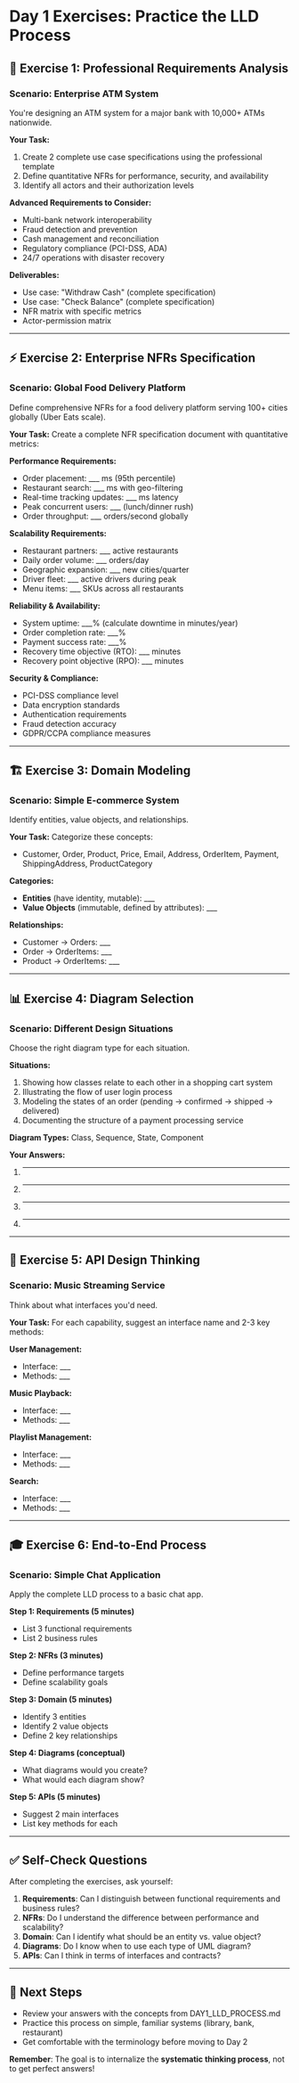 # Day 1 Exercises: Practice the LLD Process

## 🎯 **Exercise 1: Professional Requirements Analysis**

### **Scenario: Enterprise ATM System**
You're designing an ATM system for a major bank with 10,000+ ATMs nationwide.

**Your Task:**
1. Create 2 complete use case specifications using the professional template
2. Define quantitative NFRs for performance, security, and availability
3. Identify all actors and their authorization levels

**Advanced Requirements to Consider:**
- Multi-bank network interoperability
- Fraud detection and prevention
- Cash management and reconciliation
- Regulatory compliance (PCI-DSS, ADA)
- 24/7 operations with disaster recovery

**Deliverables:**
- Use case: "Withdraw Cash" (complete specification)
- Use case: "Check Balance" (complete specification)
- NFR matrix with specific metrics
- Actor-permission matrix

---

## ⚡ **Exercise 2: Enterprise NFRs Specification**

### **Scenario: Global Food Delivery Platform**
Define comprehensive NFRs for a food delivery platform serving 100+ cities globally (Uber Eats scale).

**Your Task:**
Create a complete NFR specification document with quantitative metrics:

**Performance Requirements:**
- Order placement: ___ ms (95th percentile)
- Restaurant search: ___ ms with geo-filtering
- Real-time tracking updates: ___ ms latency
- Peak concurrent users: ___ (lunch/dinner rush)
- Order throughput: ___ orders/second globally

**Scalability Requirements:**
- Restaurant partners: ___ active restaurants
- Daily order volume: ___ orders/day
- Geographic expansion: ___ new cities/quarter
- Driver fleet: ___ active drivers during peak
- Menu items: ___ SKUs across all restaurants

**Reliability & Availability:**
- System uptime: ___% (calculate downtime in minutes/year)
- Order completion rate: ___%
- Payment success rate: ___%
- Recovery time objective (RTO): ___ minutes
- Recovery point objective (RPO): ___ minutes

**Security & Compliance:**
- PCI-DSS compliance level
- Data encryption standards
- Authentication requirements
- Fraud detection accuracy
- GDPR/CCPA compliance measures

---

## 🏗️ **Exercise 3: Domain Modeling**

### **Scenario: Simple E-commerce System**
Identify entities, value objects, and relationships.

**Your Task:**
Categorize these concepts:
- Customer, Order, Product, Price, Email, Address, OrderItem, Payment, ShippingAddress, ProductCategory

**Categories:**
- **Entities** (have identity, mutable): ___
- **Value Objects** (immutable, defined by attributes): ___

**Relationships:**
- Customer → Orders: ___
- Order → OrderItems: ___
- Product → OrderItems: ___

---

## 📊 **Exercise 4: Diagram Selection**

### **Scenario: Different Design Situations**
Choose the right diagram type for each situation.

**Situations:**
1. Showing how classes relate to each other in a shopping cart system
2. Illustrating the flow of user login process
3. Modeling the states of an order (pending → confirmed → shipped → delivered)
4. Documenting the structure of a payment processing service

**Diagram Types:** Class, Sequence, State, Component

**Your Answers:**
1. ___
2. ___
3. ___
4. ___

---

## 🔌 **Exercise 5: API Design Thinking**

### **Scenario: Music Streaming Service**
Think about what interfaces you'd need.

**Your Task:**
For each capability, suggest an interface name and 2-3 key methods:

**User Management:**
- Interface: ___
- Methods: ___

**Music Playback:**
- Interface: ___
- Methods: ___

**Playlist Management:**
- Interface: ___
- Methods: ___

**Search:**
- Interface: ___
- Methods: ___

---

## 🎓 **Exercise 6: End-to-End Process**

### **Scenario: Simple Chat Application**
Apply the complete LLD process to a basic chat app.

**Step 1: Requirements (5 minutes)**
- List 3 functional requirements
- List 2 business rules

**Step 2: NFRs (3 minutes)**
- Define performance targets
- Define scalability goals

**Step 3: Domain (5 minutes)**
- Identify 3 entities
- Identify 2 value objects
- Define 2 key relationships

**Step 4: Diagrams (conceptual)**
- What diagrams would you create?
- What would each diagram show?

**Step 5: APIs (5 minutes)**
- Suggest 2 main interfaces
- List key methods for each

---

## ✅ **Self-Check Questions**

After completing the exercises, ask yourself:

1. **Requirements**: Can I distinguish between functional requirements and business rules?
2. **NFRs**: Do I understand the difference between performance and scalability?
3. **Domain**: Can I identify what should be an entity vs. value object?
4. **Diagrams**: Do I know when to use each type of UML diagram?
5. **APIs**: Can I think in terms of interfaces and contracts?

---

## 🔄 **Next Steps**

- Review your answers with the concepts from DAY1_LLD_PROCESS.md
- Practice this process on simple, familiar systems (library, bank, restaurant)
- Get comfortable with the terminology before moving to Day 2

**Remember**: The goal is to internalize the **systematic thinking process**, not to get perfect answers!
